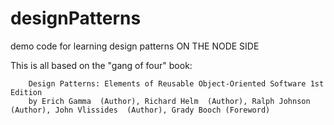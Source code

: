 # designPatterns
demo code for learning design patterns ON THE NODE SIDE


This is all based on the "gang of four" book:

        Design Patterns: Elements of Reusable Object-Oriented Software 1st Edition
        by Erich Gamma  (Author), Richard Helm  (Author), Ralph Johnson  (Author), John Vlissides  (Author), Grady Booch (Foreword)